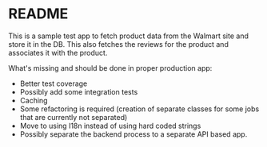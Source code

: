 # README

This is a sample test app to fetch product data from the Walmart site and store it in the DB.
This also fetches the reviews for the product and associates it with the product.

What's missing and should be done in proper production app:
* Better test coverage
* Possibly add some integration tests
* Caching
* Some refactoring is required (creation of separate classes for some jobs that are currently not separated)
* Move to using I18n instead of using hard coded strings
* Possibly separate the backend process to a separate API based app.
